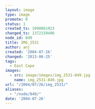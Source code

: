 ```yaml
---
layout: image
type: image
promote: 0
status: 1
created_ts: 1090861923
changed_ts: 1372159406
node_id: 849
title: IMG_2531
author: anj
created: '2004-07-26'
changed: '2013-06-25'
tags:
  - East Cape
images:
  - src: image/images/img_2531-849.jpg
    name: img_2531-849.jpg
url: "/2004/07/26/img_2531/"
aliases:
  - "/node/849/"
date: '2004-07-26'
---
```


